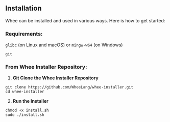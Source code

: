 ## Installation

Whee can be installed and used in various ways. Here is how to get started:

### Requirements:

```glibc``` (on Linux and macOS) or ```mingw-w64``` (on Windows)
    
```git```

### From Whee Installer Repository:
1. **Git Clone the Whee Installer Repository**
```
git clone https://github.com/WheeLang/whee-installer.git
cd whee-installer
```
2. **Run the Installer**
```
chmod +x install.sh
sudo ./install.sh
```
